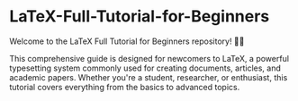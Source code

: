# LaTeX-Full-Tutorial-for-Beginners
Welcome to the LaTeX Full Tutorial for Beginners repository! 📄✨  

This comprehensive guide is designed for newcomers to LaTeX, a powerful typesetting system commonly used for creating documents, articles, and academic papers. Whether you're a student, researcher, or enthusiast, this tutorial covers everything from the basics to advanced topics.
